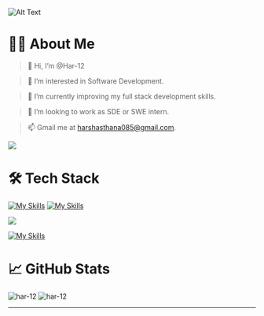 ![Alt Text](https://github.com/Har-12/github-bot/blob/main/snapedit_1712382090850.jpeg)

# 🙋‍♂️ About Me
> 👋 Hi, I’m @Har-12


> 👀 I’m interested in Software Development.


> 🌱 I’m currently improving my full stack development skills.


> 💞️ I’m looking to work as SDE or SWE intern.


> 📫 Gmail me at harshasthana085@gmail.com.



[![](https://visitcount.itsvg.in/api?id=Har-12&label=Profile%20Views&color=3&icon=5&pretty=true)](https://visitcount.itsvg.in)


# 🛠 Tech Stack
[![My Skills](https://skillicons.dev/icons?i=java,c,cpp,kotlin,nodejs,figma&theme=light)](https://skillicons.dev)  [![My Skills](https://skillicons.dev/icons?i=js,html,css,wasm)](https://skillicons.dev) 



<p align="left">
<a href="https://skillicons.dev">
<img src="https://skillicons.dev/icons?i=git,kubernetes,docker,c,vim" />
</a>
</p>

[![My Skills](https://skillicons.dev/icons?i=aws,gcp,azure,react,vue,flutter&perline=6)](https://skillicons.dev)

# 📈 GitHub Stats

<p>
  <img src="https://github-readme-streak-stats.herokuapp.com/?user=Har-12&" alt="har-12" />
  <img src="https://github-readme-stats.vercel.app/api/top-langs?username=har-12&show_icons=true&locale=en&layout=compact" alt="har-12" />
</p>
<hr>
